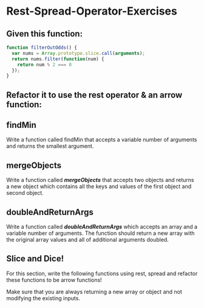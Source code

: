 # Rest-Spread-Operator-Exercises
## **Given this function:**

```jsx
function filterOutOdds() {
  var nums = Array.prototype.slice.call(arguments);
  return nums.filter(function(num) {
    return num % 2 === 0
  });
}
```

## **Refactor it to use the rest operator & an arrow function:**

## **findMin**

Write a function called findMin that accepts a variable number of arguments and returns the smallest argument.

## **mergeObjects**

Write a function called ***mergeObjects*** that accepts two objects and returns a new object which contains all the keys and values of the first object and second object.

## **doubleAndReturnArgs**

Write a function called ***doubleAndReturnArgs*** which accepts an array and a variable number of arguments. The function should return a new array with the original array values and all of additional arguments doubled.

## **Slice and Dice!**

For this section, write the following functions using rest, spread and refactor these functions to be arrow functions!

Make sure that you are always returning a new array or object and not modifying the existing inputs.
